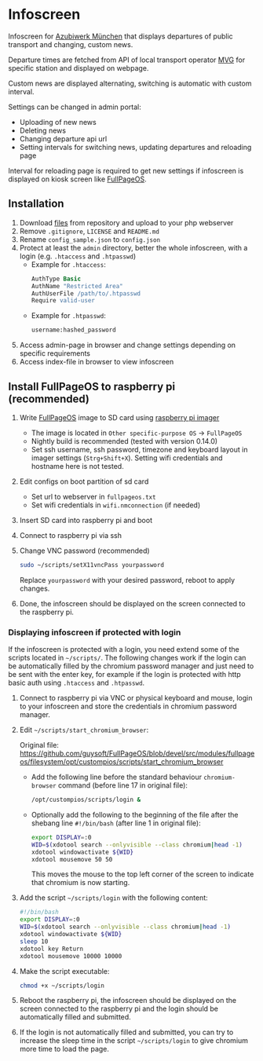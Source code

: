 # Infoscreen

Infoscreen for [Azubiwerk München](https://azubiwerk-muenchen.de/) that displays departures of public transport and changing, custom news.

Departure times are fetched from API of local transport operator [MVG](https://www.mvg.de/) for specific station and displayed on webpage.

Custom news are displayed alternating, switching is automatic with custom interval.

Settings can be changed in admin portal:

-   Uploading of new news
-   Deleting news
-   Changing departure api url
-   Setting intervals for switching news, updating departures and reloading page

Interval for reloading page is required to get new settings if infoscreen is displayed on kiosk screen like [FullPageOS](https://github.com/guysoft/FullPageOS).

## Installation

1.  Download [files](https://github.com/Friedinger/Infoscreen/archive/refs/heads/main.zip) from repository and upload to your php webserver
2.  Remove `.gitignore`, `LICENSE` and `README.md`
3.  Rename `config_sample.json` to `config.json`
4.  Protect at least the `admin` directory, better the whole infoscreen, with a login (e.g. `.htaccess` and `.htpasswd`)
    -   Example for `.htaccess`:
        ```apache
        AuthType Basic
        AuthName "Restricted Area"
        AuthUserFile /path/to/.htpasswd
        Require valid-user
        ```
    -   Example for `.htpasswd`:
        ```apache
        username:hashed_password
        ```
5.  Access admin-page in browser and change settings depending on specific requirements
6.  Access index-file in browser to view infoscreen

## Install FullPageOS to raspberry pi (recommended)

1. Write [FullPageOS](https://github.com/guysoft/FullPageOS) image to SD card using [raspberry pi imager](https://www.raspberrypi.com/software/)

    - The image is located in `Other specific-purpose OS` -> `FullPageOS`
    - Nightly build is recommended (tested with version 0.14.0)
    - Set ssh username, ssh password, timezone and keyboard layout in imager settings (`Strg+Shift+X`). Setting wifi credentials and hostname here is not tested.

2. Edit configs on boot partition of sd card

    - Set url to webserver in `fullpageos.txt`
    - Set wifi credentials in `wifi.nmconnection` (if needed)

3. Insert SD card into raspberry pi and boot

4. Connect to raspberry pi via ssh

5. Change VNC password (recommended)

    ```bash
    sudo ~/scripts/setX11vncPass yourpassword
    ```

    Replace `yourpassword` with your desired password,
    reboot to apply changes.

6. Done, the infoscreen should be displayed on the screen connected to the raspberry pi.

### Displaying infoscreen if protected with login

If the infoscreen is protected with a login, you need extend some of the scripts located in `~/scripts/`. The following changes work if the login can be automatically filled by the chromium password manager and just need to be sent with the enter key, for example if the login is protected with http basic auth using `.htaccess` and `.htpasswd`.

1. Connect to raspberry pi via VNC or physical keyboard and mouse, login to your infoscreen and store the credentials in chromium password manager.

2. Edit `~/scripts/start_chromium_browser`:

    Original file: https://github.com/guysoft/FullPageOS/blob/devel/src/modules/fullpageos/filesystem/opt/custompios/scripts/start_chromium_browser

    - Add the following line before the standard behaviour `chromium-browser` command (before line 17 in original file):

        ```bash
        /opt/custompios/scripts/login &
        ```

    - Optionally add the following to the beginning of the file after the shebang line `#!/bin/bash` (after line 1 in original file):

        ```bash
        export DISPLAY=:0
        WID=$(xdotool search --onlyvisible --class chromium|head -1)
        xdotool windowactivate ${WID}
        xdotool mousemove 50 50
        ```

        This moves the mouse to the top left corner of the screen to indicate that chromium is now starting.

3. Add the script `~/scripts/login` with the following content:

    ```bash
    #!/bin/bash
    export DISPLAY=:0
    WID=$(xdotool search --onlyvisible --class chromium|head -1)
    xdotool windowactivate ${WID}
    sleep 10
    xdotool key Return
    xdotool mousemove 10000 10000
    ```

4. Make the script executable:

    ```bash
    chmod +x ~/scripts/login
    ```

5. Reboot the raspberry pi, the infoscreen should be displayed on the screen connected to the raspberry pi and the login should be automatically filled and submitted.

6. If the login is not automatically filled and submitted, you can try to increase the sleep time in the script `~/scripts/login` to give chromium more time to load the page.
